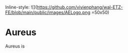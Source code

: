 Inline-style: 
![](https://github.com/vivienphang/wal-ETZ-FE/blob/main/public/images/AELogo.png =50x50)

# Aureus

Aureus is 
